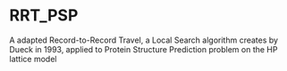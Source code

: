 # RRT_PSP
A adapted Record-to-Record Travel, a Local Search algorithm creates by Dueck in 1993, applied to Protein Structure Prediction problem on the HP lattice model
